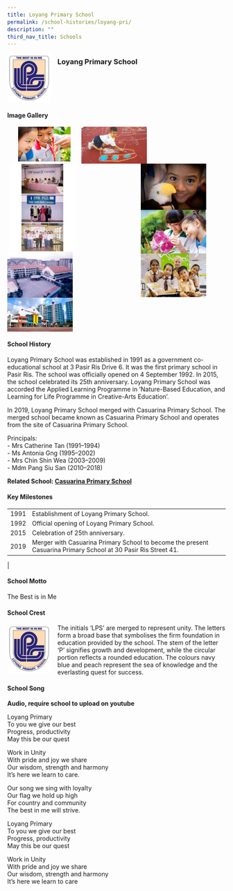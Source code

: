 ```yaml
---
title: Loyang Primary School
permalink: /school-histories/loyang-pri/
description: ""
third_nav_title: Schools
---
```

<img src="/images/loyangpri1.png" style="width:20%;margin-right:15px;" align = "left">

### **Loyang Primary School**

<br clear="left">

#### **Image Gallery**

<p><a href="https://staging.d1yxymztqoj7qn.amplifyapp.com/images/loyangpri2.jpg">  
<img src="/images/loyangpri2.jpg" style="width:24%;margin-left:25px;" align = "left">
</a></p>

<p><a href="https://staging.d1yxymztqoj7qn.amplifyapp.com/images/loyangpri3.jpg">  
<img src="/images/loyangpri3.jpg" style="width:30%;margin-left:25px;" align = "left">
</a></p>

<p><a href="https://staging.d1yxymztqoj7qn.amplifyapp.com/images/loyangpri4.jpg">  
<img src="/images/loyangpri4.jpg" style="width:30%;margin-right:45px;" align = "right">
</a></p>

<p><a href="https://staging.d1yxymztqoj7qn.amplifyapp.com/images/loyangpri5.jpg">  
<img src="/images/loyangpri5.jpg" style="width:30%;margin-left:5px;" align = "left">
</a></p>

<p><a href="https://staging.d1yxymztqoj7qn.amplifyapp.com/images/loyangpri6.jpg">  
<img src="/images/loyangpri6.jpg" style="width:30%;margin-right:15px;" align = "left">
</a></p>

<p><a href="https://staging.d1yxymztqoj7qn.amplifyapp.com/images/loyangpri7.jpg">  
<img src="/images/loyangpri7.jpg" style="width:30%;margin-right:45px;" align = "right">
</a></p>

<br clear="left">

#### **School History**
Loyang Primary School was established in 1991 as a government co-educational school at 3 Pasir Ris Drive 6. It was the first primary school in Pasir Ris. The school was officially opened on 4 September 1992. In 2015, the school celebrated its 25th anniversary. Loyang Primary School was accorded the Applied Learning Programme in ‘Nature-Based Education, and Learning for Life Programme in Creative-Arts Education’.

In 2019, Loyang Primary School merged with Casuarina Primary School. The merged school became known as Casuarina Primary School and operates from the site of Casuarina Primary School.

Principals:<br>
\- Mrs Catherine Tan (1991–1994)<br>
\- Ms Antonia Gng (1995–2002)<br>
\- Mrs Chin Shin Wea (2003–2009)<br>
\- Mdm Pang Siu San (2010–2018)

**Related School: [Casuarina Primary School](https://staging.d1yxymztqoj7qn.amplifyapp.com/school-histories/casuarina-pri/)**

#### **Key Milestones**

|  |  |
|:---:|---|
| 1991 | Establishment of Loyang Primary School. |
| 1992 | Official opening of Loyang Primary School. |
| 2015 | Celebration of 25th anniversary. |
| 2019 | Merger with Casuarina Primary School to become the present Casuarina Primary School at 30 Pasir Ris Street 41. |
|

#### **School Motto**
The Best is in Me

#### **School Crest**
<img src="/images/loyangpri1.png" style="width:20%;margin-right:15px;" align = "left">

The initials ‘LPS’ are merged to represent unity. The letters form a broad base that symbolises the firm foundation in education provided by the school. The stem of the letter ‘P’ signifies growth and development, while the circular portion reflects a rounded education. The colours navy blue and peach represent the sea of knowledge and the everlasting quest for success.

#### **School Song**
**Audio, require school to upload on youtube**

Loyang Primary<br>
To you we give our best<br>
Progress, productivity<br>
May this be our quest

Work in Unity<br>
With pride and joy we share<br>
Our wisdom, strength and harmony<br>
It’s here we learn to care.

Our song we sing with loyalty<br>
Our flag we hold up high<br>
For country and community<br>
The best in me will strive.

Loyang Primary<br>
To you we give our best<br>
Progress, productivity<br>
May this be our quest

Work in Unity<br>
With pride and joy we share<br>
Our wisdom, strength and harmony<br>
It’s here we learn to care